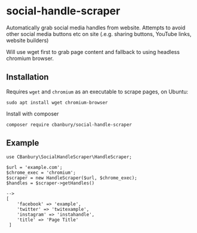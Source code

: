 # social-handle-scraper
Automatically grab social media handles from website.
Attempts to avoid other social media buttons etc on site (.e.g. sharing buttons, YouTube links, website builders)

Will use wget first to grab page content and fallback to using headless chromium browser.

## Installation
Requires `wget` and `chromium` as an executable to scrape pages, on Ubuntu:

```
sudo apt install wget chromium-browser
```
Install with composer
```
composer require cbanbury/social-handle-scraper
```

## Example
```
use CBanbury\SocialHandleScraper\HandleScraper;

$url = 'example.com';
$chrome_exec = 'chromium';
$scraper = new HandleScraper($url, $chrome_exec);
$handles = $scraper->getHandles()

--> 
[
    'facebook' => 'example',
    'twitter' => 'twitexample',
    'instagram' => 'instahandle',
    'title' => 'Page Title'
 ]
```
